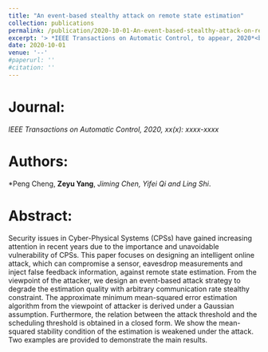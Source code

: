```yaml
---
title: "An event-based stealthy attack on remote state estimation"
collection: publications
permalink: /publication/2020-10-01-An-event-based-stealthy-attack-on-remote-state-estimation/
excerpt: '> *IEEE Transactions on Automatic Control, to appear, 2020*<br>*Peng Cheng, **Zeyu Yang**, *Jiming Chen, Yifei Qi and Ling Shi*.'
date: 2020-10-01
venue: '--'
#paperurl: ''
#citation: ''
---
```

<!-- - [Download paper](https://ieeexplore.ieee.org/abstract/document/6645401/) -->

Journal:
===
*IEEE Transactions on Automatic Control, 2020, xx(x): xxxx-xxxx*  

Authors: 
===
*Peng Cheng, **Zeyu Yang**, *Jiming Chen, Yifei Qi and Ling Shi*.

Abstract: 
===
Security issues in Cyber-Physical Systems (CPSs) have gained increasing attention in recent years due to the importance and unavoidable vulnerability of CPSs. This paper focuses on designing an intelligent online attack, which can compromise a sensor, eavesdrop measurements and inject false feedback information, against remote state estimation. From the viewpoint of the attacker, we design an event-based attack strategy to degrade the estimation quality with arbitrary communication rate stealthy constraint. The approximate minimum mean-squared error estimation algorithm from the viewpoint of attacker is derived under a Gaussian assumption. Furthermore, the relation between the attack threshold and the scheduling threshold is obtained in a closed form. We show the mean-squared stability condition of the estimation is weakened under the attack. Two examples are provided to demonstrate the main results.